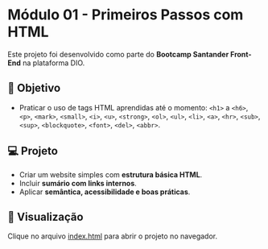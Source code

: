 # Módulo 01 - Primeiros Passos com HTML

Este projeto foi desenvolvido como parte do **Bootcamp Santander Front-End** na plataforma DIO.

## 🚀 Objetivo
- Praticar o uso de tags HTML aprendidas até o momento:
  `<h1>` a `<h6>`, `<p>`, `<mark>`, `<small>`, `<i>`, `<u>`, `<strong>`, `<ol>`, `<ul>`, `<li>`, `<a>`, `<hr>`, `<sub>`, `<sup>`, `<blockquote>`, `<font>`, `<del>`, `<abbr>`.

## 💻 Projeto
- Criar um website simples com **estrutura básica HTML**.
- Incluir **sumário com links internos**.
- Aplicar **semântica, acessibilidade e boas práticas**.

## 🔗 Visualização
Clique no arquivo [index.html](index.html) para abrir o projeto no navegador.
